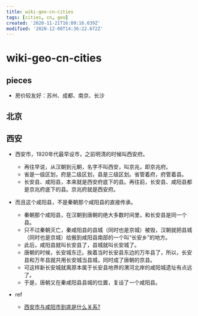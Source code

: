 ```yaml
---
title: wiki-geo-cn-cities
tags: [cities, cn, geo]
created: '2020-11-21T16:09:16.039Z'
modified: '2020-12-08T14:36:22.672Z'
---
```


# wiki-geo-cn-cities

## pieces

- 房价较友好：苏州、成都、南京、长沙

## 北京

## 西安

- 西安市，1920年代最早设市，之前明清的时候叫西安府。
  - 再往早说，从汉朝到元朝，名字不叫西安，叫京兆，即京兆府。
  - 省是一级区划，府是二级区划，县是三级区划。省管着府，府管着县。
  - 长安县、咸阳县，本来就是西安府底下的县。再往前，长安县、咸阳县都是京兆府底下的县。京兆府就是西安府。
- 而且这个咸阳县，不是秦朝那个咸阳县的直接传承。
  - 秦朝那个咸阳县，在汉朝到唐朝的绝大多数时间里，和长安县是同一个县。
  - 只不过秦朝灭亡，秦咸阳县的县城（同时也是京城）被毁，汉朝就把县城（同时也是京城）给搬到咸阳县南部的一个叫“长安乡”的地方。
  - 此后，咸阳县就叫长安县了，县城就叫长安城了。
  - 唐朝的时候，长安城东迁。挨着当时长安县东边的万年县了，所以，长安县和万年县就共用长安城当县城，同时成了唐朝的京县。
  - 可这样新长安城就离原本属于长安县地界的渭河北岸的咸阳城遗址有点远了。
  - 于是，唐朝又在秦咸阳县县城的位置，复设了一个咸阳县。

- ref
  - [西安市与咸阳市到底是什么关系?](https://www.zhihu.com/question/288037382)
